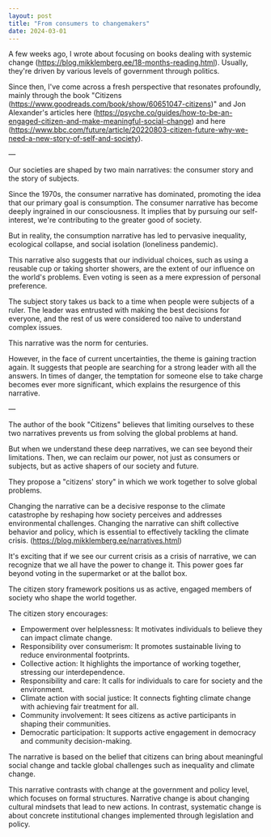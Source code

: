 ```yaml
---
layout: post
title: "From consumers to changemakers"
date: 2024-03-01
---
```


A few weeks ago, I wrote about focusing on books dealing with systemic change (https://blog.mikklemberg.ee/18-months-reading.html). Usually, they're driven by various levels of government through politics.

Since then, I've come across a fresh perspective that resonates profoundly, mainly through the book "Citizens (https://www.goodreads.com/book/show/60651047-citizens)" and Jon Alexander's articles here (https://psyche.co/guides/how-to-be-an-engaged-citizen-and-make-meaningful-social-change) and here (https://www.bbc.com/future/article/20220803-citizen-future-why-we-need-a-new-story-of-self-and-society).

—

Our societies are shaped by two main narratives: the consumer story and the story of subjects.

Since the 1970s, the consumer narrative has dominated, promoting the idea that our primary goal is consumption. The consumer narrative has become deeply ingrained in our consciousness. It implies that by pursuing our self-interest, we're contributing to the greater good of society.

But in reality, the consumption narrative has led to pervasive inequality, ecological collapse, and social isolation (loneliness pandemic).

This narrative also suggests that our individual choices, such as using a reusable cup or taking shorter showers, are the extent of our influence on the world's problems. Even voting is seen as a mere expression of personal preference.

The subject story takes us back to a time when people were subjects of a ruler. The leader was entrusted with making the best decisions for everyone, and the rest of us were considered too naïve to understand complex issues.

This narrative was the norm for centuries.

However, in the face of current uncertainties, the theme is gaining traction again. It suggests that people are searching for a strong leader with all the answers. In times of danger, the temptation for someone else to take charge becomes ever more significant, which explains the resurgence of this narrative.

—

The author of the book "Citizens" believes that limiting ourselves to these two narratives prevents us from solving the global problems at hand.

But when we understand these deep narratives, we can see beyond their limitations. Then, we can reclaim our power, not just as consumers or subjects, but as active shapers of our society and future.

They propose a "citizens' story" in which we work together to solve global problems.

Changing the narrative can be a decisive response to the climate catastrophe by reshaping how society perceives and addresses environmental challenges. Changing the narrative can shift collective behavior and policy, which is essential to effectively tackling the climate crisis. (https://blog.mikklemberg.ee/narratives.html)

It's exciting that if we see our current crisis as a crisis of narrative, we can recognize that we all have the power to change it. This power goes far beyond voting in the supermarket or at the ballot box.

The citizen story framework positions us as active, engaged members of society who shape the world together.

The citizen story encourages:
- Empowerment over helplessness: It motivates individuals to believe they can impact climate change.
- Responsibility over consumerism: It promotes sustainable living to reduce environmental footprints.
- Collective action: It highlights the importance of working together, stressing our interdependence.
- Responsibility and care: It calls for individuals to care for society and the environment.
- Climate action with social justice: It connects fighting climate change with achieving fair treatment for all.
- Community involvement: It sees citizens as active participants in shaping their communities.
- Democratic participation: It supports active engagement in democracy and community decision-making.

The narrative is based on the belief that citizens can bring about meaningful social change and tackle global challenges such as inequality and climate change.

This narrative contrasts with change at the government and policy level, which focuses on formal structures. Narrative change is about changing cultural mindsets that lead to new actions. In contrast, systematic change is about concrete institutional changes implemented through legislation and policy.
